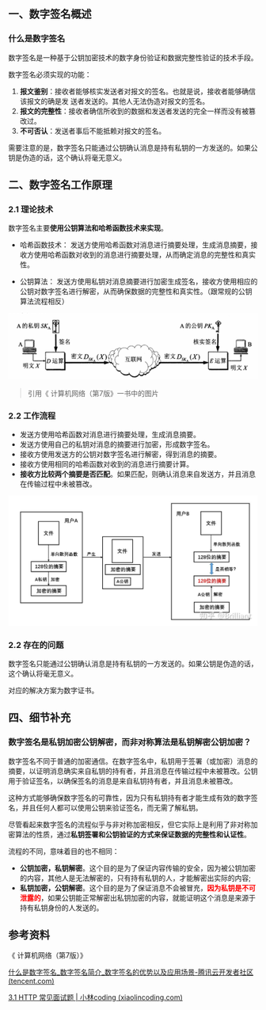 ## 一、数字签名概述

### 什么是数字签名

数字签名是一种基于公钥加密技术的数字身份验证和数据完整性验证的技术手段。

数字签名必须实现的功能：

1. **报文鉴别**：接收者能够核实发送者对报文的签名。也就是说，接收者能够确信该报文的确是发
   送者发送的。其他人无法伪造对报文的签名。
2. **报文的完整性**：接收者确信所收到的数据和发送者发送的完全一样而没有被篡改过。
3. **不可否认**：发送者事后不能抵赖对报文的签名。

需要注意的是，数字签名只能通过公钥确认消息是持有私钥的一方发送的。如果公钥是伪造的话，这个确认将毫无意义。



## 二、数字签名工作原理

### 2.1 理论技术

数字签名主要**使用公钥算法和哈希函数技术来实现**。

- 哈希函数技术： 发送方使用哈希函数对消息进行摘要处理，生成消息摘要，接收方使用哈希函数对收到的消息进行摘要处理，从而确定消息的完整性和真实性。

- 公钥算法： 发送方使用私钥对消息摘要进行加密生成签名，接收方使用相应的公钥对数字签名进行解密，从而确保数据的完整性和真实性。（跟常规的公钥算法流程相反）



![image-20240225170915590](images/image-20240225170915590.png)

> 引用《 计算机网络（第7版》一书中的图片



### 2.2 工作流程

- 发送方使用哈希函数对消息进行摘要处理，生成消息摘要。
- 发送方使用自己的私钥对消息的摘要进行加密，形成数字签名。
- 接收方使用发送方的公钥对数字签名进行解密，得到消息的摘要。
- 接收方使用相同的哈希函数对收到的消息进行摘要计算。
- **接收方比较两个摘要是否匹配**。如果匹配，则确认消息来自发送方，并且消息在传输过程中未被篡改。

![img](images/v2-45bef59f22d16bac16e41ce888f53667_r.jpg)

### 2.2 存在的问题

数字签名只能通过公钥确认消息是持有私钥的一方发送的。如果公钥是伪造的话，这个确认将毫无意义。

对应的解决方案为数字证书。



## 四、细节补充

### 数字签名是私钥加密公钥解密，而非对称算法是私钥解密公钥加密？

数字签名不同于普通的加密通信。在数字签名中，私钥用于签署（或加密）消息的摘要，以证明消息确实来自私钥的持有者，并且消息在传输过程中未被篡改。公钥用于验证签名，以确保签名的消息是来自私钥持有者，并且消息未被篡改。

这种方式能够确保数字签名的可靠性，因为只有私钥持有者才能生成有效的数字签名，并且任何人都可以使用公钥来验证签名，而无需了解私钥。

尽管看起来数字签名的流程似乎与非对称加密相反，但它实际上是利用了非对称加密算法的性质，通过**私钥签署和公钥验证的方式来保证数据的完整性和认证性**。





流程的不同，意味着目的也不相同：

- **公钥加密，私钥解密**。这个目的是为了保证内容传输的安全，因为被公钥加密的内容，其他人是无法解密的，只有持有私钥的人，才能解密出实际的内容;
- **私钥加密，公钥解密**。这个目的是为了保证消息不会被冒充，<font color="red">**因为私钥是不可泄露的**</font>，如果公钥能正常解密出私钥加密的内容，就能证明这个消息是来源于持有私钥身份的人发送的。





## 参考资料

《 计算机网络（第7版）》

[什么是数字签名_数字签名简介_数字签名的优势以及应用场景-腾讯云开发者社区 (tencent.com)](https://cloud.tencent.com/developer/techpedia/1817)

[3.1 HTTP 常见面试题 | 小林coding (xiaolincoding.com)](https://xiaolincoding.com/network/2_http/http_interview.html#https-解决了-http-的哪些问题)